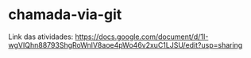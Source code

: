 # chamada-via-git
Link das atividades: https://docs.google.com/document/d/1I-wgVIQhn88793ShgRoWnlV8aoe4pWo46v2xuC1LJSU/edit?usp=sharing 
